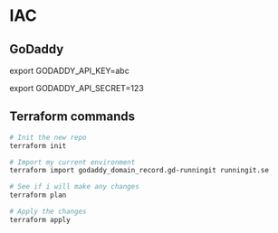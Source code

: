 # IAC

## GoDaddy

export GODADDY_API_KEY=abc

export GODADDY_API_SECRET=123

## Terraform commands

```bash
# Init the new repo
terraform init

# Import my current environment
terraform import godaddy_domain_record.gd-runningit runningit.se

# See if i will make any changes
terraform plan

# Apply the changes
terraform apply
```
